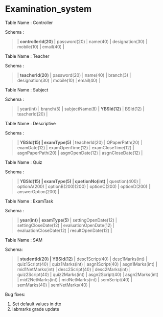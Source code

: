 # Examination_system

Table Name : Controller

Schema :
> | **controllerId(20)** | password(20) | name(40) | designation(30) | mobile(10) | email(40) |

Table Name : Teacher

Schema :
> | **teacherId(20)** | password(20) | name(40) | branch(3) | designation(30) | mobile(10) | email(40) |

Table Name : Subject

Schema :
> | year(int) | branch(5) | subjectName(8) | **YBSId(12)** | BSId(12) | teacherId(20) |

Table Name : Descriptive

Schema :
> | **YBSId(15) | examType(5)** | teacherId(20) | QPaperPath(20) | examDate(12) | examOpenTime(12) | examCloseTime(12) | asgnPaperPath(20) | asgnOpenDate(12) | asgnCloseDate(12) |

Table Name : Quiz

Schema :
> | **YBSId(15) | examType(5) | quetionNo(int)** | question(400) | optionA(200) | optionB(200)(200) | optionC(200) | optionD(200) | answerOption(200) |

Table Name : ExamTask

Schema :
> | **year(int) | examType(5)** | settingOpenDate(12) | settingCloseDate(12) | evaluationOpenDate(12) | evaluationCloseDate(12) | resultOpenDate(12) |

Table Name : SAM

Schema:
> | **studentId(20) | YBSId(12)** | desc1Script(40) | desc1Marks(int) | quiz1Script(40) | quiz1Marks(int) | asgn1Script(40) | asgn1Marks(int) | mid1NetMarks(int) | desc2Script(40) | desc2Marks(int) | quiz2Script(40) | quiz2Marks(int) | asgn2Script(40) | asgn2Marks(int) | mid2NetMarks(int) | midNetMarks(int) | semScript(40) | semMarks(40) | semNetMarks(40) |


Bug fixes:
1. Set default values in dto
2. labmarks grade update
